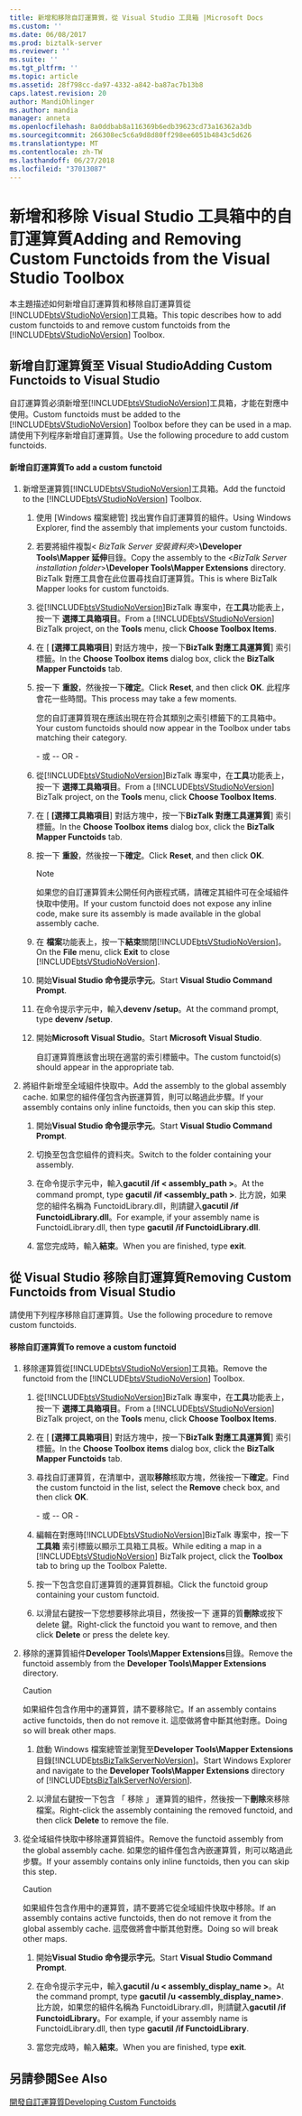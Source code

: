 ```yaml
---
title: 新增和移除自訂運算質，從 Visual Studio 工具箱 |Microsoft Docs
ms.custom: ''
ms.date: 06/08/2017
ms.prod: biztalk-server
ms.reviewer: ''
ms.suite: ''
ms.tgt_pltfrm: ''
ms.topic: article
ms.assetid: 28f798cc-da97-4332-a842-ba87ac7b13b8
caps.latest.revision: 20
author: MandiOhlinger
ms.author: mandia
manager: anneta
ms.openlocfilehash: 8a0ddbab8a116369b6edb39623cd73a16362a3db
ms.sourcegitcommit: 266308ec5c6a9d8d80ff298ee6051b4843c5d626
ms.translationtype: MT
ms.contentlocale: zh-TW
ms.lasthandoff: 06/27/2018
ms.locfileid: "37013087"
---
```

# <a name="adding-and-removing-custom-functoids-from-the-visual-studio-toolbox"></a><span data-ttu-id="028a6-102">新增和移除 Visual Studio 工具箱中的自訂運算質</span><span class="sxs-lookup"><span data-stu-id="028a6-102">Adding and Removing Custom Functoids from the Visual Studio Toolbox</span></span>
<span data-ttu-id="028a6-103">本主題描述如何新增自訂運算質和移除自訂運算質從[!INCLUDE[btsVStudioNoVersion](../includes/btsvstudionoversion-md.md)]工具箱。</span><span class="sxs-lookup"><span data-stu-id="028a6-103">This topic describes how to add custom functoids to and remove custom functoids from the [!INCLUDE[btsVStudioNoVersion](../includes/btsvstudionoversion-md.md)] Toolbox.</span></span>  
  
## <a name="adding-custom-functoids-to-visual-studio"></a><span data-ttu-id="028a6-104">新增自訂運算質至 Visual Studio</span><span class="sxs-lookup"><span data-stu-id="028a6-104">Adding Custom Functoids to Visual Studio</span></span>  
 <span data-ttu-id="028a6-105">自訂運算質必須新增至[!INCLUDE[btsVStudioNoVersion](../includes/btsvstudionoversion-md.md)]工具箱，才能在對應中使用。</span><span class="sxs-lookup"><span data-stu-id="028a6-105">Custom functoids must be added to the [!INCLUDE[btsVStudioNoVersion](../includes/btsvstudionoversion-md.md)] Toolbox before they can be used in a map.</span></span> <span data-ttu-id="028a6-106">請使用下列程序新增自訂運算質。</span><span class="sxs-lookup"><span data-stu-id="028a6-106">Use the following procedure to add custom functoids.</span></span>  
  
#### <a name="to-add-a-custom-functoid"></a><span data-ttu-id="028a6-107">新增自訂運算質</span><span class="sxs-lookup"><span data-stu-id="028a6-107">To add a custom functoid</span></span>  
  
1. <span data-ttu-id="028a6-108">新增至運算質[!INCLUDE[btsVStudioNoVersion](../includes/btsvstudionoversion-md.md)]工具箱。</span><span class="sxs-lookup"><span data-stu-id="028a6-108">Add the functoid to the [!INCLUDE[btsVStudioNoVersion](../includes/btsvstudionoversion-md.md)] Toolbox.</span></span>  
  
   1. <span data-ttu-id="028a6-109">使用 [Windows 檔案總管] 找出實作自訂運算質的組件。</span><span class="sxs-lookup"><span data-stu-id="028a6-109">Using Windows Explorer, find the assembly that implements your custom functoids.</span></span>  
  
   2. <span data-ttu-id="028a6-110">若要將組件複製\< *BizTalk Server 安裝資料夾*\>**\Developer Tools\Mapper 延伸**目錄。</span><span class="sxs-lookup"><span data-stu-id="028a6-110">Copy the assembly to the \<*BizTalk Server installation folder*\>**\Developer Tools\Mapper Extensions** directory.</span></span> <span data-ttu-id="028a6-111">BizTalk 對應工具會在此位置尋找自訂運算質。</span><span class="sxs-lookup"><span data-stu-id="028a6-111">This is where BizTalk Mapper looks for custom functoids.</span></span>  
  
   3. <span data-ttu-id="028a6-112">從[!INCLUDE[btsVStudioNoVersion](../includes/btsvstudionoversion-md.md)]BizTalk 專案中，在**工具**功能表上，按一下 **選擇工具箱項目**。</span><span class="sxs-lookup"><span data-stu-id="028a6-112">From a [!INCLUDE[btsVStudioNoVersion](../includes/btsvstudionoversion-md.md)] BizTalk project, on the **Tools** menu, click **Choose Toolbox Items**.</span></span>  
  
   4. <span data-ttu-id="028a6-113">在 [ **[選擇工具箱項目**] 對話方塊中，按一下**BizTalk 對應工具運算質**] 索引標籤。</span><span class="sxs-lookup"><span data-stu-id="028a6-113">In the **Choose Toolbox items** dialog box, click the **BizTalk Mapper Functoids** tab.</span></span>  
  
   5. <span data-ttu-id="028a6-114">按一下 **重設**，然後按一下**確定**。</span><span class="sxs-lookup"><span data-stu-id="028a6-114">Click **Reset**, and then click **OK**.</span></span> <span data-ttu-id="028a6-115">此程序會花一些時間。</span><span class="sxs-lookup"><span data-stu-id="028a6-115">This process may take a few moments.</span></span>  
  
       <span data-ttu-id="028a6-116">您的自訂運算質現在應該出現在符合其類別之索引標籤下的工具箱中。</span><span class="sxs-lookup"><span data-stu-id="028a6-116">Your custom functoids should now appear in the Toolbox under tabs matching their category.</span></span>  
  
      <span data-ttu-id="028a6-117">\- 或 -</span><span class="sxs-lookup"><span data-stu-id="028a6-117">\- OR -</span></span>  
  
   6. <span data-ttu-id="028a6-118">從[!INCLUDE[btsVStudioNoVersion](../includes/btsvstudionoversion-md.md)]BizTalk 專案中，在**工具**功能表上，按一下 **選擇工具箱項目**。</span><span class="sxs-lookup"><span data-stu-id="028a6-118">From a [!INCLUDE[btsVStudioNoVersion](../includes/btsvstudionoversion-md.md)] BizTalk project, on the **Tools** menu, click **Choose Toolbox Items**.</span></span>  
  
   7. <span data-ttu-id="028a6-119">在 [ **[選擇工具箱項目**] 對話方塊中，按一下**BizTalk 對應工具運算質**] 索引標籤。</span><span class="sxs-lookup"><span data-stu-id="028a6-119">In the **Choose Toolbox items** dialog box, click the **BizTalk Mapper Functoids** tab.</span></span>  
  
   8. <span data-ttu-id="028a6-120">按一下 **重設**，然後按一下**確定**。</span><span class="sxs-lookup"><span data-stu-id="028a6-120">Click **Reset**, and then click **OK**.</span></span>  
  
      > [!NOTE]
      >  <span data-ttu-id="028a6-121">如果您的自訂運算質未公開任何內嵌程式碼，請確定其組件可在全域組件快取中使用。</span><span class="sxs-lookup"><span data-stu-id="028a6-121">If your custom functoid does not expose any inline code, make sure its assembly is made available in the global assembly cache.</span></span>  
  
   9. <span data-ttu-id="028a6-122">在 **檔案**功能表上，按一下**結束**關閉[!INCLUDE[btsVStudioNoVersion](../includes/btsvstudionoversion-md.md)]。</span><span class="sxs-lookup"><span data-stu-id="028a6-122">On the **File** menu, click **Exit** to close [!INCLUDE[btsVStudioNoVersion](../includes/btsvstudionoversion-md.md)].</span></span>  
  
   10. <span data-ttu-id="028a6-123">開始**Visual Studio 命令提示字元**。</span><span class="sxs-lookup"><span data-stu-id="028a6-123">Start **Visual Studio Command Prompt**.</span></span>  
  
   11. <span data-ttu-id="028a6-124">在命令提示字元中，輸入**devenv /setup**。</span><span class="sxs-lookup"><span data-stu-id="028a6-124">At the command prompt, type **devenv /setup**.</span></span>  
  
   12. <span data-ttu-id="028a6-125">開始**Microsoft Visual Studio**。</span><span class="sxs-lookup"><span data-stu-id="028a6-125">Start **Microsoft Visual Studio**.</span></span>  
  
        <span data-ttu-id="028a6-126">自訂運算質應該會出現在適當的索引標籤中。</span><span class="sxs-lookup"><span data-stu-id="028a6-126">The custom functoid(s) should appear in the appropriate tab.</span></span>  
  
2. <span data-ttu-id="028a6-127">將組件新增至全域組件快取中。</span><span class="sxs-lookup"><span data-stu-id="028a6-127">Add the assembly to the global assembly cache.</span></span> <span data-ttu-id="028a6-128">如果您的組件僅包含內嵌運算質，則可以略過此步驟。</span><span class="sxs-lookup"><span data-stu-id="028a6-128">If your assembly contains only inline functoids, then you can skip this step.</span></span>  
  
   1.  <span data-ttu-id="028a6-129">開始**Visual Studio 命令提示字元**。</span><span class="sxs-lookup"><span data-stu-id="028a6-129">Start **Visual Studio Command Prompt**.</span></span>  
  
   2.  <span data-ttu-id="028a6-130">切換至包含您組件的資料夾。</span><span class="sxs-lookup"><span data-stu-id="028a6-130">Switch to the folder containing your assembly.</span></span>  
  
   3.  <span data-ttu-id="028a6-131">在命令提示字元中，輸入**gacutil /if < assembly_path >**。</span><span class="sxs-lookup"><span data-stu-id="028a6-131">At the command prompt, type **gacutil /if <assembly_path >**.</span></span> <span data-ttu-id="028a6-132">比方說，如果您的組件名稱為 FunctoidLibrary.dll，則請鍵入**gacutil /if FunctoidLibrary.dll**。</span><span class="sxs-lookup"><span data-stu-id="028a6-132">For example, if your assembly name is FunctoidLibrary.dll, then type **gacutil /if FunctoidLibrary.dll**.</span></span>  
  
   4.  <span data-ttu-id="028a6-133">當您完成時，輸入**結束**。</span><span class="sxs-lookup"><span data-stu-id="028a6-133">When you are finished, type **exit**.</span></span>  
  
## <a name="removing-custom-functoids-from-visual-studio"></a><span data-ttu-id="028a6-134">從 Visual Studio 移除自訂運算質</span><span class="sxs-lookup"><span data-stu-id="028a6-134">Removing Custom Functoids from Visual Studio</span></span>  
 <span data-ttu-id="028a6-135">請使用下列程序移除自訂運算質。</span><span class="sxs-lookup"><span data-stu-id="028a6-135">Use the following procedure to remove custom functoids.</span></span>  
  
#### <a name="to-remove-a-custom-functoid"></a><span data-ttu-id="028a6-136">移除自訂運算質</span><span class="sxs-lookup"><span data-stu-id="028a6-136">To remove a custom functoid</span></span>  
  
1. <span data-ttu-id="028a6-137">移除運算質從[!INCLUDE[btsVStudioNoVersion](../includes/btsvstudionoversion-md.md)]工具箱。</span><span class="sxs-lookup"><span data-stu-id="028a6-137">Remove the functoid from the [!INCLUDE[btsVStudioNoVersion](../includes/btsvstudionoversion-md.md)] Toolbox.</span></span>  
  
   1. <span data-ttu-id="028a6-138">從[!INCLUDE[btsVStudioNoVersion](../includes/btsvstudionoversion-md.md)]BizTalk 專案中，在**工具**功能表上，按一下 **選擇工具箱項目**。</span><span class="sxs-lookup"><span data-stu-id="028a6-138">From a [!INCLUDE[btsVStudioNoVersion](../includes/btsvstudionoversion-md.md)] BizTalk project, on the **Tools** menu, click **Choose Toolbox Items**.</span></span>  
  
   2. <span data-ttu-id="028a6-139">在 [ **[選擇工具箱項目**] 對話方塊中，按一下**BizTalk 對應工具運算質**] 索引標籤。</span><span class="sxs-lookup"><span data-stu-id="028a6-139">In the **Choose Toolbox items** dialog box, click the **BizTalk Mapper Functoids** tab.</span></span>  
  
   3. <span data-ttu-id="028a6-140">尋找自訂運算質，在清單中，選取**移除**核取方塊，然後按一下**確定**。</span><span class="sxs-lookup"><span data-stu-id="028a6-140">Find the custom functoid in the list, select the **Remove** check box, and then click **OK**.</span></span>  
  
      <span data-ttu-id="028a6-141">\- 或 -</span><span class="sxs-lookup"><span data-stu-id="028a6-141">\- OR -</span></span>  
  
   4. <span data-ttu-id="028a6-142">編輯在對應時[!INCLUDE[btsVStudioNoVersion](../includes/btsvstudionoversion-md.md)]BizTalk 專案中，按一下**工具箱** 索引標籤以顯示工具箱工具板。</span><span class="sxs-lookup"><span data-stu-id="028a6-142">While editing a map in a [!INCLUDE[btsVStudioNoVersion](../includes/btsvstudionoversion-md.md)] BizTalk project, click the **Toolbox** tab to bring up the Toolbox Palette.</span></span>  
  
   5. <span data-ttu-id="028a6-143">按一下包含您自訂運算質的運算質群組。</span><span class="sxs-lookup"><span data-stu-id="028a6-143">Click the functoid group containing your custom functoid.</span></span>  
  
   6. <span data-ttu-id="028a6-144">以滑鼠右鍵按一下您想要移除此項目，然後按一下 運算的質**刪除**或按下 delete 鍵。</span><span class="sxs-lookup"><span data-stu-id="028a6-144">Right-click the functoid you want to remove, and then click **Delete** or press the delete key.</span></span>  
  
2. <span data-ttu-id="028a6-145">移除的運算質組件**Developer Tools\Mapper Extensions**目錄。</span><span class="sxs-lookup"><span data-stu-id="028a6-145">Remove the functoid assembly from the **Developer Tools\Mapper Extensions** directory.</span></span>  
  
   > [!CAUTION]
   >  <span data-ttu-id="028a6-146">如果組件包含作用中的運算質，請不要移除它。</span><span class="sxs-lookup"><span data-stu-id="028a6-146">If an assembly contains active functoids, then do not remove it.</span></span> <span data-ttu-id="028a6-147">這麼做將會中斷其他對應。</span><span class="sxs-lookup"><span data-stu-id="028a6-147">Doing so will break other maps.</span></span>  
  
   1. <span data-ttu-id="028a6-148">啟動 Windows 檔案總管並瀏覽至**Developer Tools\Mapper Extensions**目錄[!INCLUDE[btsBizTalkServerNoVersion](../includes/btsbiztalkservernoversion-md.md)]。</span><span class="sxs-lookup"><span data-stu-id="028a6-148">Start Windows Explorer and navigate to the **Developer Tools\Mapper Extensions** directory of [!INCLUDE[btsBizTalkServerNoVersion](../includes/btsbiztalkservernoversion-md.md)].</span></span>  
  
   2. <span data-ttu-id="028a6-149">以滑鼠右鍵按一下包含 「 移除 」 運算質的組件，然後按一下**刪除**來移除檔案。</span><span class="sxs-lookup"><span data-stu-id="028a6-149">Right-click the assembly containing the removed functoid, and then click **Delete** to remove the file.</span></span>  
  
3. <span data-ttu-id="028a6-150">從全域組件快取中移除運算質組件。</span><span class="sxs-lookup"><span data-stu-id="028a6-150">Remove the functoid assembly from the global assembly cache.</span></span> <span data-ttu-id="028a6-151">如果您的組件僅包含內嵌運算質，則可以略過此步驟。</span><span class="sxs-lookup"><span data-stu-id="028a6-151">If your assembly contains only inline functoids, then you can skip this step.</span></span>  
  
   > [!CAUTION]
   >  <span data-ttu-id="028a6-152">如果組件包含作用中的運算質，請不要將它從全域組件快取中移除。</span><span class="sxs-lookup"><span data-stu-id="028a6-152">If an assembly contains active functoids, then do not remove it from the global assembly cache.</span></span> <span data-ttu-id="028a6-153">這麼做將會中斷其他對應。</span><span class="sxs-lookup"><span data-stu-id="028a6-153">Doing so will break other maps.</span></span>  
  
   1.  <span data-ttu-id="028a6-154">開始**Visual Studio 命令提示字元**。</span><span class="sxs-lookup"><span data-stu-id="028a6-154">Start **Visual Studio Command Prompt**.</span></span>  
  
   2.  <span data-ttu-id="028a6-155">在命令提示字元中，輸入**gacutil /u < assembly_display_name >**。</span><span class="sxs-lookup"><span data-stu-id="028a6-155">At the command prompt, type **gacutil /u <assembly_display_name>**.</span></span> <span data-ttu-id="028a6-156">比方說，如果您的組件名稱為 FunctoidLibrary.dll，則請鍵入**gacutil /if FunctoidLibrary**。</span><span class="sxs-lookup"><span data-stu-id="028a6-156">For example, if your assembly name is FunctoidLibrary.dll, then type **gacutil /if FunctoidLibrary**.</span></span>  
  
   3.  <span data-ttu-id="028a6-157">當您完成時，輸入**結束**。</span><span class="sxs-lookup"><span data-stu-id="028a6-157">When you are finished, type **exit**.</span></span>  
  
## <a name="see-also"></a><span data-ttu-id="028a6-158">另請參閱</span><span class="sxs-lookup"><span data-stu-id="028a6-158">See Also</span></span>  
 [<span data-ttu-id="028a6-159">開發自訂運算質</span><span class="sxs-lookup"><span data-stu-id="028a6-159">Developing Custom Functoids</span></span>](../core/developing-custom-functoids.md)